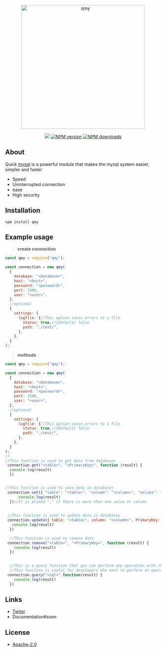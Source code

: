 <div align="center">
  <p>
    <a href="https://www.npmjs.com/package/qmy"><img  src="https://gcdn.pbrd.co/images/iT2RoGwPO1f9.png?o=1" width="400" alt="qmy" /></a>
  </p>
  <p>
    <a href="https://discord.com/users/599882913064026153#804291489319616512"><img src="https://img.shields.io/static/v1?label=powered%20by&message=Arth&color=000&style=for-the-badge&logo=Windows%20Terminal&logoColor=fff"/></a>
    <a href="https://www.npmjs.com/package/qmy"><img src="https://img.shields.io/npm/v/qmy.svg?style=for-the-badge" alt="NPM version" /></a>
    <a href="https://www.npmjs.com/package/qmy"><img src="https://img.shields.io/npm/dt/qmy.svg?maxAge=3600&style=for-the-badge" alt="NPM downloads" /></a>
  </p>
</div>

## About
Quick [mysql](https://www.mysql.com/) is a powerful module that makes the mysql system easier, simpler and faster
- Speed
- Uninterrupted connection
- ease
- High security

## Installation

```sh-session
npm install qmy
```

## Example usage
>**create connection**
```js
const qmy = require("qmy");

const connection = new qmy(
  {
    database: "<database>",
    host: "<host>",
    password: "<password>",
    port: 3306,
    user: "<user>",
  },
  //optional
  {
    settings: {
      logfile: {//This option saves errors to a file
        status: true,//{default} false
        path: "./test/",
      },
    },
  }
);
```

>**methods**
```js
const qmy = require("qmy");

const connection = new qmy(
  {
    database: "<database>",
    host: "<host>",
    password: "<password>",
    port: 3306,
    user: "<user>",
  },
  //optional
  {
    settings: {
      logfile: {//This option saves errors to a file
        status: true,//{default} false
        path: "./test/",
      },
    },
  }
);
//
//This function is used to get data from databases
 connection.get("<table>", "<PrimaryKey>", function (result) {
  console.log(result)
  })


//This function is used to save data in databases
 connection.set({ "table": "<table>", "column": "<column>", "values": "<values>"}, function (result) {
      console.log(result)
  })//It is placed "," if there is more than one value or column
 
 
 //This function is used to update data in databases
 connection.update({ table: "<table>", column: "<column>", PrimaryKey: "<PrimaryKey>", value: "<value>" }, function (result) {
   console.log(result)
  })

  //This function is used to remove data
 connection.remove("<table>", "<PrimaryKey>", function (result) {
    console.log(result)
  })
  

  //This is a query function that you can perform any operation with this function. 
  //This function is useful for developers who want to perform an operation that is not available in existing functions
 connection.query("<sql>",function(result) {
    console.log(result)
  })
```

## Links
- [Twiter](https://twitter.com/onlyarth) 
- Documentation#soon
## License
- [Apache-2.0](https://www.apache.org/licenses/LICENSE-2.0) 
